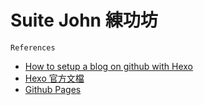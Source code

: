 # Suite John 練功坊

``References``
* [How to setup a blog on github with Hexo](https://zirho.github.io/2016/06/04/hexo/)
* [Hexo 官方文檔](https://hexo.io/)
* [Github Pages](https://pages.github.com/)
